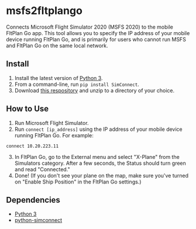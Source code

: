 # msfs2fltplango
 Connects Microsoft Flight Simulator 2020 (MSFS 2020) to the mobile FltPlan Go app. This tool allows you to specify the IP address of your mobile device running FltPlan Go, and is primarily for users who cannot run MSFS and FltPlan Go on the same local network.

## Install
1) Install the latest version of [Python 3](https://www.python.org/downloads/).
2) From a command-line, run `pip install SimConnect`.
3) Download [this respository](https://github.com/musurca/msfs2fltplango/archive/master.zip) and unzip to a directory of your choice.

## How to Use
1) Run Microsoft Flight Simulator.
2) Run `connect [ip_address]` using the IP address of your mobile device running FltPlan Go. For example:
```
connect 10.20.223.11
```
3) In FltPlan Go, go to the External menu and select "X-Plane" from the Simulators category. After a few seconds, the Status should turn green and read "Connected."
4) Done! (If you don't see your plane on the map, make sure you've turned on "Enable Ship Position" in the FltPlan Go settings.)

## Dependencies
* [Python 3](https://www.python.org/downloads/)
* [python-simconnect](https://github.com/odwdinc/Python-SimConnect)
